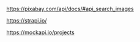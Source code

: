<!-- =================== -->

https://pixabay.com/api/docs/#api_search_images

<!-- =================== -->

https://strapi.io/

<!-- =================== -->

https://mockapi.io/projects

<!-- =================== -->

